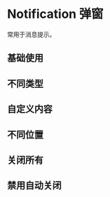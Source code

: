 <script setup>
import GovNotificationBase from "./notification-base.vue"
import GovNotificationType from "./notification-type.vue"
import GovNotificationCustom from "./notification-custom.vue"
import GovNotificationPosition from "./notification-position.vue"
import GovNotificationCloseall from "./notification-closeall.vue"
import GovNotificationNoclose from "./notification-noclose.vue"

</script>


# Notification 弹窗

常用于消息提示。

## 基础使用

<GovNotificationBase />



## 不同类型

<GovNotificationType />


## 自定义内容

<GovNotificationCustom />


## 不同位置

<GovNotificationPosition />


## 关闭所有

<GovNotificationCloseall />


## 禁用自动关闭

<GovNotificationNoclose />
